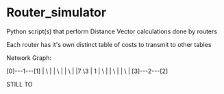 Router_simulator
================

Python script(s) that perform Distance Vector calculations done by routers

Each router has it's own distinct table of costs to transmit to other tables

Network Graph:
   
[0]---1---[1]
 | \       |
 |  \      |
 |   \     |
 |7   \3   | 1
 |     \   |
 |      \  |
 |       \ |
[3]---2---[2]

STILL TO 
